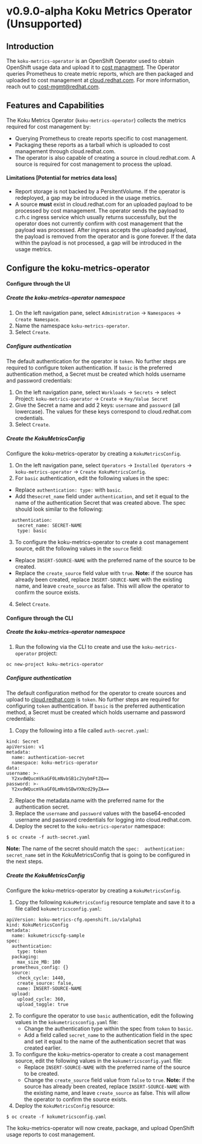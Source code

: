 # v0.9.0-alpha Koku Metrics Operator (Unsupported)
## Introduction
The `koku-metrics-operator` is an OpenShift Operator used to obtain OpenShift usage data and upload it to [cost managment](https://access.redhat.com/documentation/en-us/openshift_container_platform/4.5/html/getting_started_with_cost_management/assembly_introduction_cost_management). The Operator queries Prometheus to create metric reports, which are then packaged and uploaded to cost management at [cloud.redhat.com](https://cloud.redhat.com). For more information, reach out to <cost-mgmt@redhat.com>.
## Features and Capabilities
The Koku Metrics Operator (`koku-metrics-operator`) collects the metrics required for cost management by:
* Querying Prometheus to create reports specific to cost management.
* Packaging these reports as a tarball which is uploaded to cost management through cloud.redhat.com.
* The operator is also capable of creating a source in cloud.redhat.com. A source is required for cost management to process the upload.
#### Limitations [Potential for metrics data loss]
* Report storage is not backed by a PersitentVolume. If the operator is redeployed, a gap may be introduced in the usage metrics.
* A source **must** exist in cloud.redhat.com for an uploaded payload to be processed by cost management. The operator sends the payload to c.rh.c ingress service which usually returns successfully, but the operator does not currently confirm with cost management that the payload was processed. After ingress accepts the uploaded payload, the payload is removed from the operator and is gone forever. If the data within the payload is not processed, a gap will be introduced in the usage metrics.
## Configure the koku-metrics-operator
#### Configure through the UI
##### Create the koku-metrics-operator namespace
1. On the left navigation pane, select `Administration` -> `Namespaces` -> `Create Namespace`.
2. Name the namespace `koku-metrics-operator`.
3. Select `Create`.
##### Configure authentication
The default authentication for the operator is `token`. No further steps are required to configure token authentication. If `basic` is the preferred authentication method, a Secret must be created which holds username and password credentials:
1. On the left navigation pane, select `Workloads` -> `Secrets` -> select Project: `koku-metrics-operator` -> `Create` -> `Key/Value Secret`
2. Give the Secret a name and add 2 keys: `username` and `password` (all lowercase). The values for these keys correspond to cloud.redhat.com credentials.
3. Select `Create`.
##### Create the KokuMetricsConfig
Configure the koku-metrics-operator by creating a `KokuMetricsConfig`.
1. On the left navigation pane, select `Operators` -> `Installed Operators` -> `koku-metrics-operator` -> `Create KokuMetricsConfig`.
2. For `basic` authentication, edit the following values in the spec:
* Replace `authentication: type:` with `basic`.
* Add the`secret_name` field under `authentication`, and set it equal to the name of the authentication Secret that was created above. The spec should look similar to the following:
```
  authentication:
    secret_name: SECRET-NAME
    type: basic
```
3. To configure the koku-metrics-operator to create a cost management source, edit the following values in the `source` field:
* Replace `INSERT-SOURCE-NAME` with the preferred name of the source to be created.
* Replace the `create_source` field value with `true`.
**Note:** if the source has already been created, replace `INSERT-SOURCE-NAME` with the existing name, and leave `create_source` as false. This will allow the operator to confirm the source exists.
4. Select `Create`.

#### Configure through the CLI
##### Create the koku-metrics-operator namespace
1. Run the following via the CLI to create and use the `koku-metrics-operator` project:
```
oc new-project koku-metrics-operator
```
##### Configure authentication
The default configuration method for the operator to create sources and upload to [cloud.redhat.com](https://cloud.redhat.com/) is `token`. No further steps are required for configuring `token` authentication. If `basic` is the preferred authentication method, a Secret must be created which holds username and password credentials:
1. Copy the following into a file called `auth-secret.yaml`:
```
kind: Secret
apiVersion: v1
metadata:
  name: authentication-secret
  namespace: koku-metrics-operator
data:
username: >-
  Y2xvdWQucmVkaGF0LmNvbSB1c2VybmFtZQ==
password: >-
  Y2xvdWQucmVkaGF0LmNvbSBwYXNzd29yZA==
```
2. Replace the metadata.name with the preferred name for the authentication secret.
3. Replace the `username` and `password` values with the base64-encoded username and password credentials for logging into cloud.redhat.com.
4. Deploy the secret to the `koku-metrics-operator` namespace:
```
$ oc create -f auth-secret.yaml
```
**Note:** The name of the secret should match the `spec:  authentication:  secret_name` set in the KokuMetricsConfig that is going to be configured in the next steps.

##### Create the KokuMetricsConfig
Configure the koku-metrics-operator by creating a `KokuMetricsConfig`.
1. Copy the following `KokuMetricsConfig` resource template and save it to a file called `kokumetricsconfig.yaml`:
```
apiVersion: koku-metrics-cfg.openshift.io/v1alpha1
kind: KokuMetricsConfig
metadata:
  name: kokumetricscfg-sample
spec:
  authentication:
    type: token
  packaging:
    max_size_MB: 100
  prometheus_config: {}
  source:
    check_cycle: 1440,
    create_source: false,
    name: INSERT-SOURCE-NAME
  upload:
    upload_cycle: 360,
    upload_toggle: true
```
2. To configure the operator to use `basic` authentication, edit the following values in the `kokumetricsconfig.yaml` file:
   * Change the authentication type within the spec from `token` to `basic`.
   * Add a field called `secret_name` to the authentication field in the spec and set it equal to the name of the authentication secret that was created earlier.
3. To configure the koku-metrics-operator to create a cost management source, edit the following values in the `kokumetricsconfig.yaml` file:
   * Replace `INSERT-SOURCE-NAME` with the preferred name of the source to be created.
   * Change the `create_source` field value from `false` to `true`.
**Note:** if the source has already been created, replace `INSERT-SOURCE-NAME` with the existing name, and leave `create_source` as false. This will allow the operator to confirm the source exists.
4. Deploy the `KokuMetricsConfig` resource:
```
$ oc create -f kokumetricsconfig.yaml
```

The koku-metrics-operator will now create, package, and upload OpenShift usage reports to cost management.
